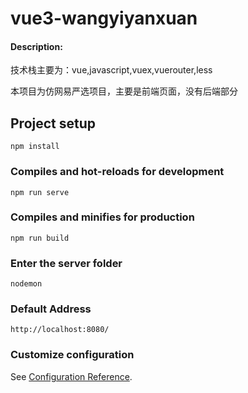 # vue3-wangyiyanxuan

#### Description:

技术栈主要为：vue,javascript,vuex,vuerouter,less

本项目为仿网易严选项目，主要是前端页面，没有后端部分

## Project setup
```
npm install
```

### Compiles and hot-reloads for development
```
npm run serve
```

### Compiles and minifies for production
```
npm run build
```

### Enter the server folder

```
nodemon
```

### Default Address

```
http://localhost:8080/
```



### Customize configuration

See [Configuration Reference](https://cli.vuejs.org/config/).
